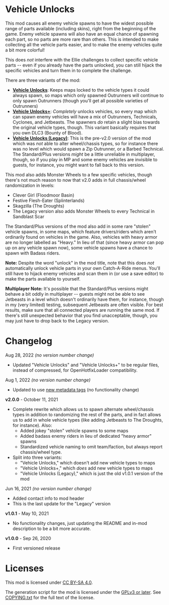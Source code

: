 Vehicle Unlocks
===============

This mod causes all enemy vehicle spawns to have the widest possible
range of parts available (including skins), right from the beginning
of the game.  Enemy vehicle spawns will also have an equal chance of
spawning each part, so no parts are more rare than others.  This is
intended to make collecting all the vehicle parts easier, and to make
the enemy vehicles quite a bit more colorful!

This does *not* interfere with the Ellie challenges to collect
specific vehicle parts -- even if you already have the parts unlocked,
you can still hijack the specific vehicles and turn them in to
complete the challenge.

There are three variants of the mod:

* [**Vehicle Unlocks**](https://github.com/BLCM/bl3mods/wiki/Vehicle%20Unlocks): Keeps maps locked to the vehicle types it could always
  spawn, so maps which only spawned Outrunners will continue to only
  spawn Outrunners (though you'll get all possible varieties of
  Outrunners)
* [**Vehicle Unlocks+**](https://github.com/BLCM/bl3mods/wiki/Vehicle%20Unlocks%2B): *Completely* unlocks vehicles, so every map which can
  spawn enemy vehicles will have a mix of Outrunners, Technicals,
  Cyclones, and Jetbeasts.  The spawners *do* retain a slight bias
  towards the original vehicle types, though.  This variant basically
  requires that you own DLC3 (Bounty of Blood).
* [**Vehicle Unlocks (Legacy)**](https://github.com/BLCM/bl3mods/wiki/Vehicle%20Unlocks%20%28Legacy%29): This is the pre-v2.0 version of the mod which was
  *not* able to alter wheel/chassis types, so for instance there was
  no level which would spawn a Zip Outrunner, or a Barbed Technical.
  The Standard/Plus versions *might* be a little unreliable in
  multiplayer, though, so if you play in MP and some enemy vehicles
  are invisible to guests, for instance, you might want to fall back
  to this version.

This mod also adds Monster Wheels to a few specific vehicles, though
there's not much reason to now that v2.0 adds in full chassis/wheel
randomization in levels:

* Clever Girl (Floodmoor Basin)
* Festive Flesh-Eater (Splinterlands)
* Skagzilla (The Droughts)
* The Legacy version also adds Monster Wheels to every Technical
  in Sandblast Scar

The Standard/Plus versions of the mod also add in some rare "stolen"
vehicle spawns, in some maps, which feature drivers/riders which
aren't ordinarily found on vehicles in the game.  Also, vehicles
with heavy armor are no longer labelled as "Heavy."  In lieu of that
(since heavy armor can pop up on any vehicle spawn now), some
vehicle spawns have a chance to spawn with Badass riders.

**Note:** Despite the word "unlock" in the mod title, note that this does
*not* automatically unlock vehicle parts in your own Catch-A-Ride menus.
You'll still have to hijack enemy vehicles and scan them in (or use a save
editor) to make the parts available to yourself.

**Multiplayer Note:** It's possible that the Standard/Plus versions
might behave a bit oddly in multiplayer -- guests might not be able to
see Jetbeasts in a level which doesn't ordinarily have them, for instance,
though in my (very limited) testing, subsequent Jetbeasts are often visible.
For best results, make sure that all connected players are running the same
mod.  If there's still unexpected behavior that you find unacceptable,
though, you may just have to drop back to the Legacy version.

Changelog
=========

Aug 28, 2022 *(no version number change)*
 * Updated "Vehicle Unlocks" and "Vehicle Unlocks+" to be regular files,
   instead of compressed, for OpenHotfixLoader compatibility.

Aug 1, 2022 *(no version number change)*
 * Updated to use [new metadata tags](https://github.com/apple1417/blcmm-parsing/tree/master/blimp)
   (no functionality change)

**v2.0.0** - October 11, 2021
 * Complete rewrite which allows us to spawn alternate wheel/chassis types
   in addition to randomizing the rest of the parts, and in fact allows us
   to add in whole vehicle types (like adding Jetbeasts to The Droughts,
   for instance).  Also:
   * Added jokey "stolen" vehicle spawns to some maps
   * Added badass enemy riders in lieu of dedicated "heavy armor" spawns
   * Standardized vehicle naming to omit team/faction, but always report
     chassis/wheel type.
 * Split into three variants:
   * "Vehicle Unlocks," which doesn't add new vehicle types to maps
   * "Vehicle Unlocks+," which *does* add new vehicle types to maps
   * "Vehicle Unlocks (Legacy)," which is just the old v1.0.1 version of the mod

Jun 16, 2021 *(no version number change)*
 * Added contact info to mod header
 * This is the last update for the "Legacy" version

**v1.0.1** - May 10, 2021
 * No functionality changes, just updating the README and in-mod
   description to be a bit more accurate.

**v1.0.0** - Sep 26, 2020
 * First versioned release
 
Licenses
========

This mod is licensed under [CC BY-SA 4.0](https://creativecommons.org/licenses/by-sa/4.0/).

The generation script for the mod is licensed under the
[GPLv3 or later](https://www.gnu.org/licenses/quick-guide-gplv3.html).
See [COPYING.txt](../../COPYING.txt) for the full text of the license.

